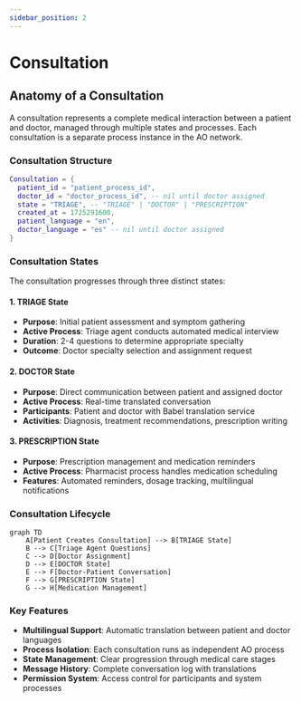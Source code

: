 ```yaml
---
sidebar_position: 2
---
```


# Consultation

## Anatomy of a Consultation

A consultation represents a complete medical interaction between a patient and doctor, managed through multiple states and processes. Each consultation is a separate process instance in the AO network.

### Consultation Structure

```lua
Consultation = {
  patient_id = "patient_process_id",
  doctor_id = "doctor_process_id", -- nil until doctor assigned
  state = "TRIAGE", -- "TRIAGE" | "DOCTOR" | "PRESCRIPTION"
  created_at = 1725291600,
  patient_language = "en",
  doctor_language = "es" -- nil until doctor assigned
}
```

### Consultation States

The consultation progresses through three distinct states:

#### 1. TRIAGE State
- **Purpose**: Initial patient assessment and symptom gathering
- **Active Process**: Triage agent conducts automated medical interview
- **Duration**: 2-4 questions to determine appropriate specialty
- **Outcome**: Doctor specialty selection and assignment request

#### 2. DOCTOR State  
- **Purpose**: Direct communication between patient and assigned doctor
- **Active Process**: Real-time translated conversation
- **Participants**: Patient and doctor with Babel translation service
- **Activities**: Diagnosis, treatment recommendations, prescription writing

#### 3. PRESCRIPTION State
- **Purpose**: Prescription management and medication reminders
- **Active Process**: Pharmacist process handles medication scheduling
- **Features**: Automated reminders, dosage tracking, multilingual notifications

### Consultation Lifecycle

```mermaid
graph TD
    A[Patient Creates Consultation] --> B[TRIAGE State]
    B --> C[Triage Agent Questions]
    C --> D[Doctor Assignment]
    D --> E[DOCTOR State]
    E --> F[Doctor-Patient Conversation]
    F --> G[PRESCRIPTION State]
    G --> H[Medication Management]
```

### Key Features

- **Multilingual Support**: Automatic translation between patient and doctor languages
- **Process Isolation**: Each consultation runs as independent AO process
- **State Management**: Clear progression through medical care stages  
- **Message History**: Complete conversation log with translations
- **Permission System**: Access control for participants and system processes
